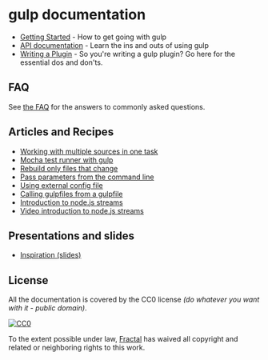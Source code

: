 # gulp documentation

* [Getting Started](getting-started.md) - How to get going with gulp
* [API documentation](API.md) - Learn the ins and outs of using gulp
* [Writing a Plugin](writing-a-plugin/README.md) - So you're writing a gulp plugin? Go here for the essential dos and don'ts.

## FAQ

See [the FAQ](FAQ.md) for the answers to commonly asked questions.

## Articles and Recipes

* [Working with multiple sources in one task](recipes/using-multiple-sources-in-one-task.md)
* [Mocha test runner with gulp](recipes/mocha-test-runner-with-gulp.md)
* [Rebuild only files that change](recipes/rebuild-only-files-that-change.md)
* [Pass parameters from the command line](recipes/pass-params-from-cli.md)
* [Using external config file](recipes/using-external-config-file.md)
* [Calling gulpfiles from a gulpfile](recipes/calling-gulpfiles-from-a-gulpfile.md)
* [Introduction to node.js streams](https://github.com/substack/stream-handbook)
* [Video introduction to node.js streams](http://www.youtube.com/watch?v=QgEuZ52OZtU)

## Presentations and slides

* [Inspiration (slides)](http://slid.es/contra/gulp)

## License

All the documentation is covered by the CC0 license *(do whatever you want with it - public domain)*.

[![CC0](http://i.creativecommons.org/p/zero/1.0/88x31.png)](http://creativecommons.org/publicdomain/zero/1.0/)

To the extent possible under law, [Fractal](http://wearefractal.com) has waived all copyright and related or neighboring rights to this work.
